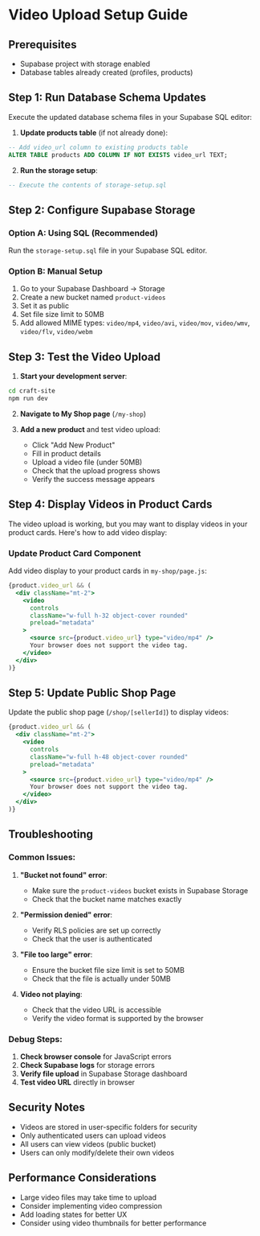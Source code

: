 # Video Upload Setup Guide

## Prerequisites
- Supabase project with storage enabled
- Database tables already created (profiles, products)

## Step 1: Run Database Schema Updates

Execute the updated database schema files in your Supabase SQL editor:

1. **Update products table** (if not already done):
```sql
-- Add video_url column to existing products table
ALTER TABLE products ADD COLUMN IF NOT EXISTS video_url TEXT;
```

2. **Run the storage setup**:
```sql
-- Execute the contents of storage-setup.sql
```

## Step 2: Configure Supabase Storage

### Option A: Using SQL (Recommended)
Run the `storage-setup.sql` file in your Supabase SQL editor.

### Option B: Manual Setup
1. Go to your Supabase Dashboard → Storage
2. Create a new bucket named `product-videos`
3. Set it as public
4. Set file size limit to 50MB
5. Add allowed MIME types: `video/mp4`, `video/avi`, `video/mov`, `video/wmv`, `video/flv`, `video/webm`

## Step 3: Test the Video Upload

1. **Start your development server**:
```bash
cd craft-site
npm run dev
```

2. **Navigate to My Shop page** (`/my-shop`)

3. **Add a new product** and test video upload:
   - Click "Add New Product"
   - Fill in product details
   - Upload a video file (under 50MB)
   - Check that the upload progress shows
   - Verify the success message appears

## Step 4: Display Videos in Product Cards

The video upload is working, but you may want to display videos in your product cards. Here's how to add video display:

### Update Product Card Component
Add video display to your product cards in `my-shop/page.js`:

```jsx
{product.video_url && (
  <div className="mt-2">
    <video 
      controls 
      className="w-full h-32 object-cover rounded"
      preload="metadata"
    >
      <source src={product.video_url} type="video/mp4" />
      Your browser does not support the video tag.
    </video>
  </div>
)}
```

## Step 5: Update Public Shop Page

Update the public shop page (`/shop/[sellerId]`) to display videos:

```jsx
{product.video_url && (
  <div className="mt-2">
    <video 
      controls 
      className="w-full h-48 object-cover rounded"
      preload="metadata"
    >
      <source src={product.video_url} type="video/mp4" />
      Your browser does not support the video tag.
    </video>
  </div>
)}
```

## Troubleshooting

### Common Issues:

1. **"Bucket not found" error**:
   - Make sure the `product-videos` bucket exists in Supabase Storage
   - Check that the bucket name matches exactly

2. **"Permission denied" error**:
   - Verify RLS policies are set up correctly
   - Check that the user is authenticated

3. **"File too large" error**:
   - Ensure the bucket file size limit is set to 50MB
   - Check that the file is actually under 50MB

4. **Video not playing**:
   - Check that the video URL is accessible
   - Verify the video format is supported by the browser

### Debug Steps:

1. **Check browser console** for JavaScript errors
2. **Check Supabase logs** for storage errors
3. **Verify file upload** in Supabase Storage dashboard
4. **Test video URL** directly in browser

## Security Notes

- Videos are stored in user-specific folders for security
- Only authenticated users can upload videos
- All users can view videos (public bucket)
- Users can only modify/delete their own videos

## Performance Considerations

- Large video files may take time to upload
- Consider implementing video compression
- Add loading states for better UX
- Consider using video thumbnails for better performance 